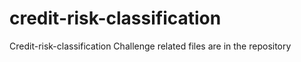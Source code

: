 # credit-risk-classification
Credit-risk-classification Challenge related files are in the repository
